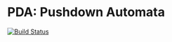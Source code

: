 # PDA: Pushdown Automata

[![Build Status](https://travis-ci.com/davafons/PDA.svg?token=fs4XBftACRVS4B1BAwY3&branch=master)](https://travis-ci.com/davafons/PDA)
